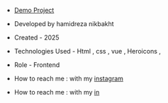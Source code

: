 

- [Demo Project](https://vue-project-ten-sigma.vercel.app/sidedishes)

- Developed by hamidreza nikbakht

- Created - 2025

- Technologies Used - Html , css , vue , Heroicons , 

- Role - Frontend

- How to reach me : with my [instagram](https://www.instagram.com/hamidrezanikbakht?igsh=dTRxeTdudDRpbmc0)
- How to reach me : with my [in](https://www.linkedin.com/in/hamidreza-nikbakht-787164334)
